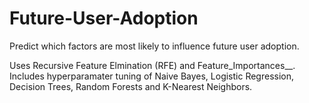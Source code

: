 # Future-User-Adoption
Predict which factors are most likely to influence future user adoption.

 Uses Recursive Feature Elmination (RFE) and Feature_Importances__. Includes hyperparamater tuning of Naive Bayes, Logistic Regression, Decision Trees, Random Forests and K-Nearest Neighbors.
